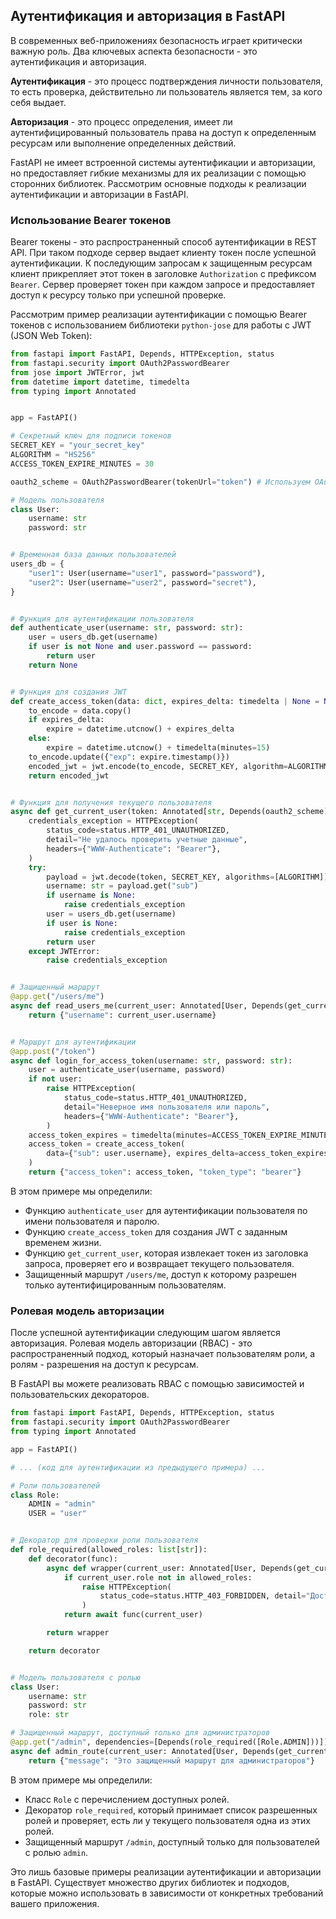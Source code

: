 ## Аутентификация и авторизация в FastAPI

В современных веб-приложениях безопасность играет критически важную роль. Два ключевых аспекта безопасности - это аутентификация и авторизация. 

**Аутентификация** - это процесс подтверждения личности пользователя, то есть проверка, действительно ли пользователь является тем, за кого себя выдает. 

**Авторизация** - это процесс определения, имеет ли аутентифицированный пользователь права на доступ к определенным ресурсам или выполнение определенных действий. 

FastAPI не имеет встроенной системы аутентификации и авторизации, но предоставляет гибкие механизмы для их реализации с помощью сторонних библиотек. Рассмотрим основные подходы к реализации аутентификации и авторизации в FastAPI.

### Использование Bearer токенов

Bearer токены - это распространенный способ аутентификации в REST API. При таком подходе сервер выдает клиенту токен после успешной аутентификации. К последующим запросам к защищенным ресурсам клиент прикрепляет этот токен в заголовке `Authorization` с префиксом `Bearer`. Сервер проверяет токен при каждом запросе и предоставляет доступ к ресурсу только при успешной проверке.

Рассмотрим пример реализации аутентификации с помощью Bearer токенов с использованием библиотеки `python-jose` для работы с JWT (JSON Web Token):

```python
from fastapi import FastAPI, Depends, HTTPException, status
from fastapi.security import OAuth2PasswordBearer
from jose import JWTError, jwt
from datetime import datetime, timedelta
from typing import Annotated


app = FastAPI()

# Секретный ключ для подписи токенов
SECRET_KEY = "your_secret_key"
ALGORITHM = "HS256"
ACCESS_TOKEN_EXPIRE_MINUTES = 30

oauth2_scheme = OAuth2PasswordBearer(tokenUrl="token") # Используем OAuth2PasswordBearer для получения токена из заголовка

# Модель пользователя
class User:
    username: str
    password: str


# Временная база данных пользователей
users_db = {
    "user1": User(username="user1", password="password"),
    "user2": User(username="user2", password="secret"),
}


# Функция для аутентификации пользователя
def authenticate_user(username: str, password: str):
    user = users_db.get(username)
    if user is not None and user.password == password:
        return user
    return None


# Функция для создания JWT
def create_access_token(data: dict, expires_delta: timedelta | None = None):
    to_encode = data.copy()
    if expires_delta:
        expire = datetime.utcnow() + expires_delta
    else:
        expire = datetime.utcnow() + timedelta(minutes=15)
    to_encode.update({"exp": expire.timestamp()})
    encoded_jwt = jwt.encode(to_encode, SECRET_KEY, algorithm=ALGORITHM)
    return encoded_jwt


# Функция для получения текущего пользователя
async def get_current_user(token: Annotated[str, Depends(oauth2_scheme)]):
    credentials_exception = HTTPException(
        status_code=status.HTTP_401_UNAUTHORIZED,
        detail="Не удалось проверить учетные данные",
        headers={"WWW-Authenticate": "Bearer"},
    )
    try:
        payload = jwt.decode(token, SECRET_KEY, algorithms=[ALGORITHM])
        username: str = payload.get("sub")
        if username is None:
            raise credentials_exception
        user = users_db.get(username)
        if user is None:
            raise credentials_exception
        return user
    except JWTError:
        raise credentials_exception


# Защищенный маршрут
@app.get("/users/me")
async def read_users_me(current_user: Annotated[User, Depends(get_current_user)]):
    return {"username": current_user.username}


# Маршрут для аутентификации
@app.post("/token")
async def login_for_access_token(username: str, password: str):
    user = authenticate_user(username, password)
    if not user:
        raise HTTPException(
            status_code=status.HTTP_401_UNAUTHORIZED,
            detail="Неверное имя пользователя или пароль",
            headers={"WWW-Authenticate": "Bearer"},
        )
    access_token_expires = timedelta(minutes=ACCESS_TOKEN_EXPIRE_MINUTES)
    access_token = create_access_token(
        data={"sub": user.username}, expires_delta=access_token_expires
    )
    return {"access_token": access_token, "token_type": "bearer"}
```

В этом примере мы определили:

* Функцию `authenticate_user` для аутентификации пользователя по имени пользователя и паролю.
* Функцию `create_access_token` для создания JWT с заданным временем жизни.
* Функцию `get_current_user`, которая извлекает токен из заголовка запроса, проверяет его и возвращает текущего пользователя.
* Защищенный маршрут `/users/me`, доступ к которому разрешен только аутентифицированным пользователям.

### Ролевая модель авторизации

После успешной аутентификации следующим шагом является авторизация. Ролевая модель авторизации (RBAC) - это распространенный подход, который назначает пользователям роли, а ролям - разрешения на доступ к ресурсам. 

В FastAPI вы можете реализовать RBAC с помощью зависимостей и пользовательских декораторов.  

```python
from fastapi import FastAPI, Depends, HTTPException, status
from fastapi.security import OAuth2PasswordBearer
from typing import Annotated

app = FastAPI()

# ... (код для аутентификации из предыдущего примера) ...

# Роли пользователей
class Role:
    ADMIN = "admin"
    USER = "user"


# Декоратор для проверки роли пользователя
def role_required(allowed_roles: list[str]):
    def decorator(func):
        async def wrapper(current_user: Annotated[User, Depends(get_current_user)]):
            if current_user.role not in allowed_roles:
                raise HTTPException(
                    status_code=status.HTTP_403_FORBIDDEN, detail="Доступ запрещен"
                )
            return await func(current_user)

        return wrapper

    return decorator


# Модель пользователя с ролью
class User:
    username: str
    password: str
    role: str

# Защищенный маршрут, доступный только для администраторов
@app.get("/admin", dependencies=[Depends(role_required([Role.ADMIN]))])
async def admin_route(current_user: Annotated[User, Depends(get_current_user)]):
    return {"message": "Это защищенный маршрут для администраторов"}
```

В этом примере мы определили:

* Класс `Role` с перечислением доступных ролей.
* Декоратор `role_required`, который принимает список разрешенных ролей и проверяет, есть ли у текущего пользователя одна из этих ролей.
* Защищенный маршрут `/admin`, доступный только для пользователей с ролью `admin`.

Это лишь базовые примеры реализации аутентификации и авторизации в FastAPI. Существует множество других библиотек и подходов, которые можно использовать в зависимости от конкретных требований вашего приложения. 
